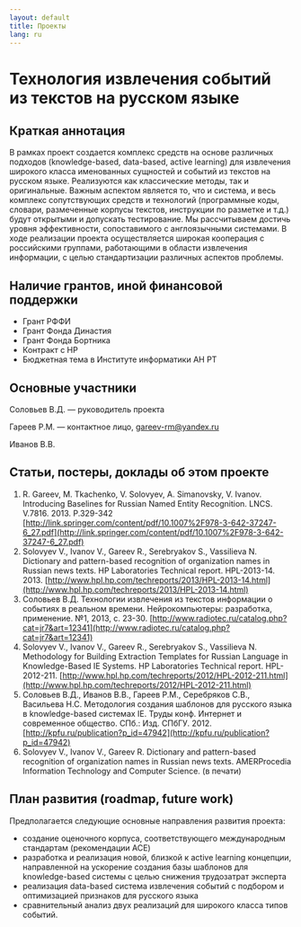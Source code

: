 ```yaml
---
layout: default
title: Проекты
lang: ru
---
```


# Технология извлечения событий из текстов на русском языке

## Краткая аннотация

В рамках проект создается комплекс средств на основе различных подходов (knowledge-based, data-based, active learning) для извлечения широкого класса именованных сущностей и событий из текстов на русском языке. Реализуются как классические методы, так и оригинальные. Важным аспектом является то, что и система, и весь комплекс сопутствующих средств и технологий (программные коды, словари, размеченные корпусы текстов, инструкции по разметке и т.д.) будут открытыми и допускать тестирование. Мы рассчитываем достичь уровня эффективности, сопоставимого с англоязычными системами. В ходе реализации проекта осуществляется широкая кооперация с российскими группами, работающими в области извлечения информации, с целью стандартизации различных аспектов проблемы.

## Наличие грантов, иной финансовой поддержки

*  Грант РФФИ
*  Грант Фонда Династия
*  Грант Фонда Бортника
*  Контракт с HP
*  Бюджетная тема в Институте информатики АН РТ

## Основные участники

Соловьев В.Д. &mdash; руководитель проекта

Гареев Р.М. &mdash; контактное лицо, [gareev-rm@yandex.ru](mailto:gareev-rm@yandex.ru)

Иванов В.В.

## Статьи, постеры, доклады об этом проекте

1.  R\. Gareev, M. Tkachenko, V. Solovyev, A. Simanovsky, V. Ivanov. Introducing Baselines for Russian Named Entity Recognition. LNCS. V.7816. 2013. P.329-342 
[http://link.springer.com/content/pdf/10.1007%2F978-3-642-37247-6_27.pdf](http://link.springer.com/content/pdf/10.1007%2F978-3-642-37247-6_27.pdf)
2.  Solovyev V., Ivanov V., Gareev R., Serebryakov S., Vassilieva N. Dictionary and pattern-based recognition of organization names in Russian news texts. HP Laboratories Technical report. HPL-2013-14. 2013. [http://www.hpl.hp.com/techreports/2013/HPL-2013-14.html](http://www.hpl.hp.com/techreports/2013/HPL-2013-14.html)
3.  Соловьев В.Д. Технологии извлечения из текстов информации о событиях в реальном времени. Нейрокомпьютеры: разработка, применение. №1, 2013, с. 23-30. [http://www.radiotec.ru/catalog.php?cat=jr7&art=12341](http://www.radiotec.ru/catalog.php?cat=jr7&art=12341)
4.  Solovyev V., Ivanov V., Gareev R., Serebryakov S., Vassilieva N. Methodology for Building Extraction Templates for Russian Language in Knowledge-Based IE Systems.
HP Laboratories Technical report. HPL-2012-211. [http://www.hpl.hp.com/techreports/2012/HPL-2012-211.html](http://www.hpl.hp.com/techreports/2012/HPL-2012-211.html)
5.  Соловьев В.Д., Иванов В.В., Гареев Р.М., Серебряков С.В., Васильева Н.С. Методология создания шаблонов для русского языка в knowledge-based системах IE. Труды конф. Интернет и современное общество. СПб.: Изд. СПбГУ. 2012. [http://kpfu.ru/publication?p_id=47942](http://kpfu.ru/publication?p_id=47942)
6.  Solovyev V., Ivanov V., Gareev R. Dictionary and pattern-based recognition of organization names in Russian news texts. AMERProcedia Information Technology and Computer Science. (в печати)

## План развития (roadmap, future work)

Предполагается следующие основные направления развития проекта:

*  создание оценочного корпуса, соответствующего международным стандартам (рекомендации ACE)
*  разработка и реализация новой, близкой к active learning концепции, направленной на ускорение создания базы шаблонов для knowledge-based системы с целью снижения трудозатрат эксперта
*  реализация data-based система извлечения событий c подбором и оптимизацией признаков для русского языка
*  сравнительный анализ двух реализаций для широкого класса типов событий.
